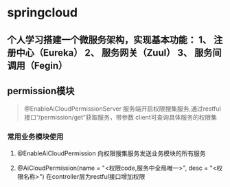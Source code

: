 # springcloud
个人学习搭建一个微服务架构，实现基本功能：
1、 注册中心（Eureka）
2、 服务网关（Zuul）
3、 服务间调用（Fegin）
-----------
## permission模块

> @EnableAiCloudPermissionServer 服务端开启权限搜集服务,通过restful接口“/permission/get”获取服务，带参数 client可查询具体服务的权限集

### 常用业务模块使用
1. @EnableAiCloudPermission  向权限搜集服务发送业务模块的所有服务

2. @AiCloudPermission(name = "<权限code,服务中全局唯一>", desc = "<权限名称>") 在controller层为restful接口增加权限
